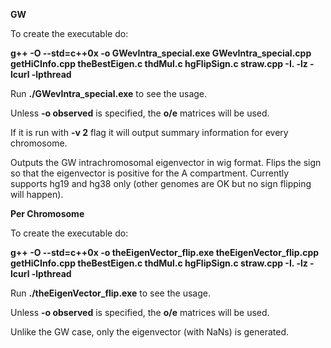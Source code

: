 **GW**

To create the executable do:

**g++ -O --std=c++0x -o GWevIntra_special.exe GWevIntra_special.cpp getHiCInfo.cpp theBestEigen.c thdMul.c hgFlipSign.c straw.cpp -I. -lz -lcurl -lpthread**

Run **./GWevIntra_special.exe** to see the usage.

Unless **-o observed** is specified, the **o/e** matrices will be used.

If it is run with **-v 2** flag it will output summary information for every chromosome.

Outputs the GW intrachromosomal eigenvector in wig format. Flips the sign so that the eigenvector is positive for the A compartment. Currently supports hg19 and hg38 only (other genomes are OK but no sign flipping will happen).

**Per Chromosome**

To create the executable do:

**g++ -O --std=c++0x -o theEigenVector_flip.exe theEigenVector_flip.cpp getHiCInfo.cpp theBestEigen.c thdMul.c hgFlipSign.c straw.cpp -I. -lz -lcurl -lpthread**

Run **./theEigenVector_flip.exe** to see the usage.

Unless **-o observed** is specified, the **o/e** matrices will be used.

Unlike the GW case, only the eigenvector (with NaNs) is generated.

